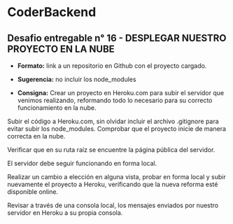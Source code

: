 # CoderBackend

## Desafio entregable n° 16 - DESPLEGAR NUESTRO PROYECTO EN LA NUBE
- **Formato:** link a un repositorio en Github con el proyecto cargado.

- **Sugerencia:** no incluir los node_modules

- **Consigna:**
Crear un proyecto en Heroku.com para subir el servidor que venimos realizando, reformando todo lo
necesario para su correcto funcionamiento en la nube.

Subir el código a Heroku.com, sin olvidar incluir el archivo .gitignore para evitar subir los node_modules.
Comprobar que el proyecto inicie de manera correcta en la nube.

Verificar que en su ruta raíz se encuentre la página pública del servidor.

El servidor debe seguir funcionando en forma local.

Realizar un cambio a elección en alguna vista, probar en forma local y subir nuevamente el proyecto a
Heroku, verificando que la nueva reforma esté disponible online.

Revisar a través de una consola local, los mensajes enviados por nuestro servidor en Heroku a su propia
consola.

